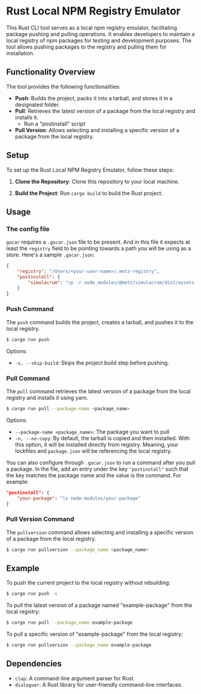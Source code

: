 # Rust Local NPM Registry Emulator

This Rust CLI tool serves as a local npm registry emulator, facilitating package pushing and pulling operations. It enables developers to maintain a local registry of npm packages for testing and development purposes. The tool allows pushing packages to the registry and pulling them for installation.

## Functionality Overview

The tool provides the following functionalities:

- **Push**: Builds the project, packs it into a tarball, and stores it in a designated folder.
- **Pull**: Retrieves the latest version of a package from the local registry and installs it.
	- Run a "postinstall" script
- **Pull Version**: Allows selecting and installing a specific version of a package from the local registry.

## Setup

To set up the Rust Local NPM Registry Emulator, follow these steps:

1. **Clone the Repository**: Clone this repository to your local machine.

2. **Build the Project**: Run `cargo build` to build the Rust project.

## Usage

### The config file
`gocar` requires a `.gocar.json` file to be present. And in this file it
expects at least the `registry` field to be pointing towards a path you will
be using as a store.
Here's a sample `.gocar.json`:
```json
{
	"registry": "/Users/<your-user-name>/.metz-registry",
	"postinstall": {
		"simulacrum": "cp -r node_modules/@metz/simulacrum/dist/assets public"
	}
}
```

### Push Command

The `push` command builds the project, creates a tarball, and pushes it to the local registry.

```bash
$ cargo run push
```

Options:
- `-s, --skip-build`: Skips the project build step before pushing.

### Pull Command

The `pull` command retrieves the latest version of a package from the local registry and installs it using yarn.

```bash
$ cargo run pull --package-name <package_name>
```

Options:
- `--package-name <package_name>`: The package you want to pull
- `-n, --no-copy`: By default, the tarball is copied and then installed. With this option, it will be installed directly from registry.
Meaning, your lockfiles and `package.json` will be referencing the local registry.

You can also configure through `.gocar.json` to run a command after you pull
a package. In the file, add an entry under the key `"postinstall"` such that
the key matches the package name and the value is the command. For example:
```json
"postinstall": {
	"your-package": "ls node-modules/your-package"
}
```


### Pull Version Command

The `pullversion` command allows selecting and installing a specific version of a package from the local registry.

```bash
$ cargo run pullversion --package_name <package_name>
```

## Example

To push the current project to the local registry without rebuilding:

```bash
$ cargo run push -s
```

To pull the latest version of a package named "example-package" from the local registry:

```bash
$ cargo run pull --package_name example-package
```

To pull a specific version of "example-package" from the local registry:

```bash
$ cargo run pullversion --package_name example-package
```

## Dependencies

- `clap`: A command-line argument parser for Rust.
- `dialoguer`: A Rust library for user-friendly command-line interfaces.
